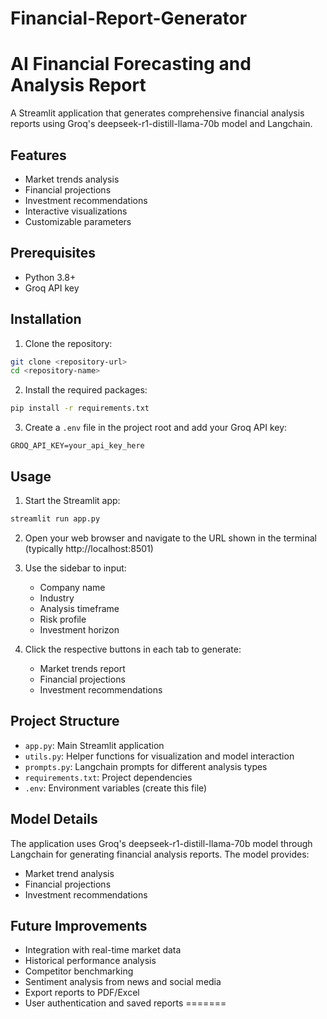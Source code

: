 # Financial-Report-Generator
# AI Financial Forecasting and Analysis Report

A Streamlit application that generates comprehensive financial analysis reports using Groq's deepseek-r1-distill-llama-70b model and Langchain.

## Features

- Market trends analysis
- Financial projections
- Investment recommendations
- Interactive visualizations
- Customizable parameters

## Prerequisites

- Python 3.8+
- Groq API key

## Installation

1. Clone the repository:
```bash
git clone <repository-url>
cd <repository-name>
```

2. Install the required packages:
```bash
pip install -r requirements.txt
```

3. Create a `.env` file in the project root and add your Groq API key:
```
GROQ_API_KEY=your_api_key_here
```

## Usage

1. Start the Streamlit app:
```bash
streamlit run app.py
```

2. Open your web browser and navigate to the URL shown in the terminal (typically http://localhost:8501)

3. Use the sidebar to input:
   - Company name
   - Industry
   - Analysis timeframe
   - Risk profile
   - Investment horizon

4. Click the respective buttons in each tab to generate:
   - Market trends report
   - Financial projections
   - Investment recommendations

## Project Structure

- `app.py`: Main Streamlit application
- `utils.py`: Helper functions for visualization and model interaction
- `prompts.py`: Langchain prompts for different analysis types
- `requirements.txt`: Project dependencies
- `.env`: Environment variables (create this file)

## Model Details

The application uses Groq's deepseek-r1-distill-llama-70b model through Langchain for generating financial analysis reports. The model provides:

- Market trend analysis
- Financial projections
- Investment recommendations

## Future Improvements

- Integration with real-time market data
- Historical performance analysis
- Competitor benchmarking
- Sentiment analysis from news and social media
- Export reports to PDF/Excel
- User authentication and saved reports 
=======



